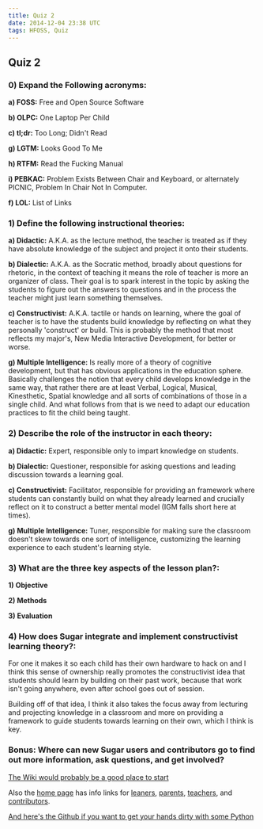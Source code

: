 ```yaml
---
title: Quiz 2
date: 2014-12-04 23:38 UTC
tags: HFOSS, Quiz
---
```


## Quiz 2

### 0) Expand the Following acronyms:

**a) FOSS:** Free and Open Source Software

**b) OLPC:** One Laptop Per Child

**c) tl;dr:** Too Long; Didn't Read

**g) LGTM:** Looks Good To Me

**h) RTFM:** Read the Fucking Manual

**i) PEBKAC:** Problem Exists Between Chair and Keyboard, or alternately PICNIC, Problem In Chair Not In Computer.

**f) LOL:** List of Links


### 1) Define the following instructional theories:

**a) Didactic:** A.K.A. as the lecture method, the teacher is treated as if they have absolute knowledge of the subject and project it onto their students.

**b) Dialectic:** A.K.A. as the Socratic method, broadly about questions for rhetoric, in the context of teaching it means the role of teacher is more an organizer of class. Their goal is to spark interest in the topic by asking the students to figure out the answers to questions and in the process the teacher might just learn something themselves.

**c) Constructivist:** A.K.A. tactile or hands on learning, where the goal of teacher is to have the students build knowledge by reflecting on what they personally 'construct' or build. This is probably the method that most reflects my major's, New Media Interactive Development, for better or worse.

**g) Multiple Intelligence:** Is really more of a theory of cognitive development, but that has obvious applications in the education sphere. Basically challenges the notion that every child develops knowledge in the same way, that rather there are at least Verbal, Logical, Musical, Kinesthetic, Spatial knowledge and all sorts of combinations of those in a single child. And what follows from that is we need to adapt our education practices to fit the child being taught.

### 2) Describe the role of the instructor in each theory:

**a) Didactic:** Expert, responsible only to impart knowledge on students.

**b) Dialectic:** Questioner, responsible for asking questions and leading discussion towards a learning goal.

**c) Constructivist:** Facilitator, responsible for providing an framework where students can constantly build on what they already learned and crucially reflect on it to construct a better mental model (IGM falls short here at times).

**g) Multiple Intelligence:** Tuner, responsible for making sure the classroom doesn't skew towards one sort of intelligence, customizing the learning experience to each student's learning style.

### 3) What are the three key aspects of the lesson plan?:

**1) Objective**

**2) Methods**

**3) Evaluation**

### 4) How does Sugar integrate and implement constructivist learning theory?:

For one it makes it so each child has their own hardware to hack on and I think this sense of ownership really promotes the constructivist idea that students should learn by building on their past work, because that work isn't going anywhere, even after school goes out of session.

Building off of that idea, I think it also takes the focus away from lecturing and projecting knowledge in a classroom and more on providing a framework to guide students towards learning on their own, which I think is key.

### Bonus: Where can new Sugar users and contributors go to find out more information, ask questions, and get involved?

[The Wiki would probably be a good place to start](http://wiki.sugarlabs.org/go/Welcome_to_the_Sugar_Labs_wiki)

Also the [home page](https://www.sugarlabs.org/index.php) has info links for [leaners](https://www.sugarlabs.org/index.php?template=page&page=learners), [parents](https://www.sugarlabs.org/index.php?template=page&page=parents), [teachers](https://www.sugarlabs.org/index.php?template=page&page=teachers), and [contributors](https://www.sugarlabs.org/index.php?template=page&page=contributors).

[And here's the Github if you want to get your hands dirty with some Python](https://github.com/sugarlabs)
